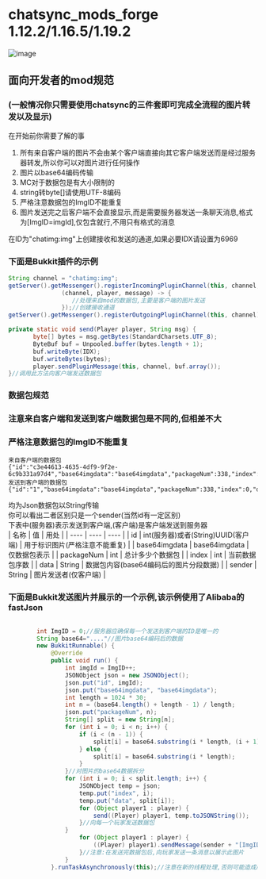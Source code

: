 # chatsync_mods_forge 1.12.2/1.16.5/1.19.2

![image](https://user-images.githubusercontent.com/42534870/225544104-319af1df-fcd4-410e-a280-da66d39081bb.png)

## 面向开发者的mod规范  
### (一般情况你只需要使用chatsync的三件套即可完成全流程的图片转发以及显示)
在开始前你需要了解的事  
1. 所有来自客户端的图片不会由某个客户端直接向其它客户端发送而是经过服务器转发,所以你可以对图片进行任何操作
1. 图片以base64编码传输
1. MC对于数据包是有大小限制的  
1. string转byte[]请使用UTF-8编码
1. 严格注意数据包的ImgID不能重复
1. 图片发送完之后客户端不会直接显示,而是需要服务器发送一条聊天消息,格式为[ImgID=imgId],仅包含就行,不用只有格式的消息  


在ID为"chatimg:img"上创建接收和发送的通道,如果必要IDX请设置为6969

### 下面是Bukkit插件的示例

 ```java
String channel = "chatimg:img";
getServer().getMessenger().registerIncomingPluginChannel(this, channel,
                (channel, player, message) -> {
                   //处理来自mod的数据包,主要是客户端的图片发送
                });//创建接收通道
getServer().getMessenger().registerOutgoingPluginChannel(this, channel);//创建发送通道

private static void send(Player player, String msg) {
        byte[] bytes = msg.getBytes(StandardCharsets.UTF_8);
        ByteBuf buf = Unpooled.buffer(bytes.length + 1);
        buf.writeByte(IDX);
        buf.writeBytes(bytes);
        player.sendPluginMessage(this, channel, buf.array());
}//调用此方法向客户端发送数据包
```
### 数据包规范
### 注意来自客户端和发送到客户端数据包是不同的,但相差不大
### 严格注意数据包的ImgID不能重复
```
来自客户端的数据包
{"id":"c3e44613-4635-4df9-9f2e-6c9b331a97d4","base64imgdata":"base64imgdata","packageNum":338,"index":0,"data":"******","sender":"Dev"}
发送到客户端的数据包
{"id":"1","base64imgdata":"base64imgdata","packageNum":338,"index":0,"data":"******"}
```
均为Json数据包以String传输  
你可以看出二者区别只是一个sender(当然id有一定区别)  
下表中(服务器)表示发送到客户端,(客户端)是客户端发送到服务器  
|  名称   | 值  | 用处 |
|  ----  | ----  | ---- |
| id  | int(服务器)或者(String)UUID(客户端) | 用于标识图片(严格注意不能重复) |
| base64imgdata  | base64imgdata | 仅数据包表示 |
|  packageNum  | int  | 总计多少个数据包 |
|  index  | int  | 当前数据包序数 |
|  data  | String  | 数据包内容(base64编码后的图片分段数据) |
|  sender  | String  | 图片发送者(仅客户端) |
### 下面是Bukkit发送图片并展示的一个示例,该示例使用了Alibaba的fastJson
```java

        int ImgID = 0;//服务器应确保每一个发送到客户端的ID是唯一的
        String base64="...."//图片base64编码后的数据
        new BukkitRunnable() {
            @Override
            public void run() {
                int imgId = ImgID++;
                JSONObject json = new JSONObject();
                json.put("id", imgId);
                json.put("base64imgdata", "base64imgdata");
                int length = 1024 * 30;
                int n = (base64.length() + length - 1) / length; 
                json.put("packageNum", n);
                String[] split = new String[n];
                for (int i = 0; i < n; i++) {
                    if (i < (n - 1)) {
                        split[i] = base64.substring(i * length, (i + 1) * length);
                    } else {
                        split[i] = base64.substring(i * length);
                    }
                }//对图片的base64数据拆分
                for (int i = 0; i < split.length; i++) {
                    JSONObject temp = json;
                    temp.put("index", i);
                    temp.put("data", split[i]);
                    for (Object player1 : player) {
                        send((Player) player1, temp.toJSONString());
                    }//向每一个玩家发送数据包
                }
                    for (Object player1 : player) {
                        ((Player) player1).sendMessage(sender + "[ImgID=" + imgId + "]");
                    }//注意:在发送完数据包后,向玩家发送一条消息以展示此图片
                }
            }.runTaskAsynchronously(this);//注意在新的线程处理,否则可能造成严重卡顿
```
